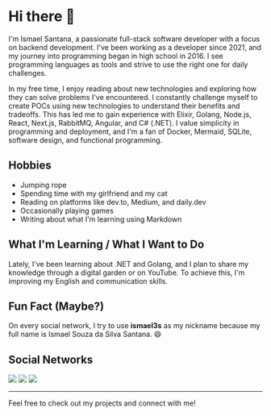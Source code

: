 # Hi there 👋

I'm Ismael Santana, a passionate full-stack software developer with a focus on backend development. I've been working as a developer since 2021, and my journey into programming began in high school in 2016. I see programming languages as tools and strive to use the right one for daily challenges.

In my free time, I enjoy reading about new technologies and exploring how they can solve problems I've encountered. I constantly challenge myself to create POCs using new technologies to understand their benefits and tradeoffs. This has led me to gain experience with Elixir, Golang, Node.js, React, Next.js, RabbitMQ, Angular, and C# (.NET). I value simplicity in programming and deployment, and I'm a fan of Docker, Mermaid, SQLite, software design, and functional programming.

## Hobbies

* Jumping rope
* Spending time with my girlfriend and my cat
* Reading on platforms like dev.to, Medium, and daily.dev
* Occasionally playing games
* Writing about what I'm learning using Markdown

## What I'm Learning / What I Want to Do

Lately, I've been learning about .NET and Golang, and I plan to share my knowledge through a digital garden or on YouTube. To achieve this, I'm improving my English and communication skills.

## Fun Fact (Maybe?)

On every social network, I try to use **ismael3s** as my nickname because my full name is Ismael Souza da Silva Santana. 😄

## Social Networks

<div> 
  <a href = "mailto:souz4ismael@gmail.com"><img src="https://img.shields.io/badge/Gmail-D14836?style=for-the-badge&logo=gmail&logoColor=white" target="_blank"></a>
  <a href="https://www.linkedin.com/in/ismael3s/" target="_blank"><img src="https://img.shields.io/badge/-LinkedIn-%230077B5?style=for-the-badge&logo=linkedin&logoColor=white" target="_blank"></a>
  <a href="https://www.youtube.com/@ismael3s"><img src="https://img.shields.io/badge/YouTube-red?style=for-the-badge&logo=youtube&logoColor=white" target="_blank"></a>
</div>

---

Feel free to check out my projects and connect with me!
